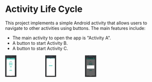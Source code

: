 # Activity Life Cycle

This project implements a simple Android activity that allows users to navigate to other activities using buttons. The main features include:

- The main activity to open the app is "Activity A".
- A button to start Activity B.
- A button to start Activity C.

<div style="display: grid; grid-template-columns: repeat(4, 1fr); gap: 10px;">
  <img src="https://github.com/umangptl/Android-development/blob/main/AndroidActivityLifecycle/Images/Main%20Activity.png" width="30%" alt="Home-Page">
  <img src="https://github.com/umangptl/Android-development/blob/main/AndroidActivityLifecycle/Images/Activity%20B.png" width="30%" alt="Home-Page">
  <img src="https://github.com/umangptl/Android-development/blob/main/AndroidActivityLifecycle/Images/Dialog%20Activity.png" width="30%" alt="Home-Page">
</div>
